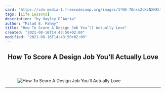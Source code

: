 ```yaml
---
card: "https://cdn-media-1.freecodecamp.org/images/1*NS-7QnssZcKiNXKBl1ormQ.png"
tags: [Life Lessons]
description: "by Hayley D’Auria"
author: "Milad E. Fahmy"
title: "How To Score A Design Job You’ll Actually Love"
created: "2021-08-16T14:43:50+02:00"
modified: "2021-08-16T14:43:50+02:00"
---
```

<div class="site-wrapper">
<main id="site-main" class="site-main outer">
<div class="inner">
<article class="post-full post tag-life-lessons tag-design tag-careers tag-self-improvement tag-life ">
<header class="post-full-header">
<h1 class="post-full-title">How To Score A Design Job You’ll Actually Love</h1>
</header>
<figure class="post-full-image">
<picture>
<source media="(max-width: 700px)" sizes="1px" srcset="data:image/gif;base64,R0lGODlhAQABAIAAAAAAAP///yH5BAEAAAAALAAAAAABAAEAAAIBRAA7 1w">
<source media="(min-width: 701px)" sizes="(max-width: 800px) 400px,
(max-width: 1170px) 700px,
1400px" srcset="https://cdn-media-1.freecodecamp.org/images/1*NS-7QnssZcKiNXKBl1ormQ.png 300w,
https://cdn-media-1.freecodecamp.org/images/1*NS-7QnssZcKiNXKBl1ormQ.png 600w,
https://cdn-media-1.freecodecamp.org/images/1*NS-7QnssZcKiNXKBl1ormQ.png 1000w,
https://cdn-media-1.freecodecamp.org/images/1*NS-7QnssZcKiNXKBl1ormQ.png 2000w">
<img onerror="this.style.display='none'" src="https://cdn-media-1.freecodecamp.org/images/1*NS-7QnssZcKiNXKBl1ormQ.png" alt="How To Score A Design Job You’ll Actually Love">
</picture>
</figure>
<section class="post-full-content">
<div class="post-content medium-migrated-article">
</div>
<hr>
</section>
</article>
</div>
</main>
</div>
<!-- Google Tag Manager (noscript) -->
<!-- End Google Tag Manager (noscript) -->
